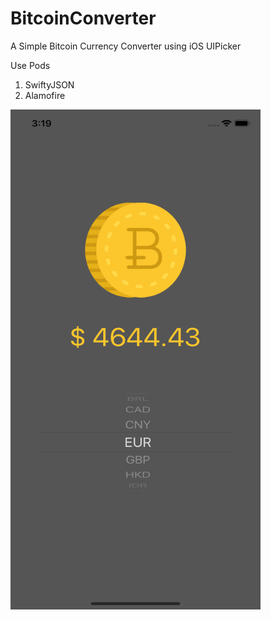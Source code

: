 # BitcoinConverter

A Simple Bitcoin Currency Converter using iOS UIPicker
    
Use Pods
1. SwiftyJSON
2. Alamofire

<img src="https://github.com/pinlunhuang/BitcoinConverter/blob/master/BitcoinConverter/Assets.xcassets/Screenshot.imageset/Screenshot.png" width="400" height="800" />
